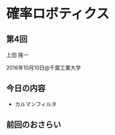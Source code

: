 <h1 style="font-size: 250%;">確率ロボティクス</h1>
<h2>第4回</h2>
上田 隆一

2016年10月10日\@千葉工業大学

<!--nextpage-->
<h2>今日の内容</h2>
<ul>
 	<li>カルマンフィルタ</li>
</ul>
<!--nextpage-->
<h2>前回のおさらい</h2>
&nbsp;
